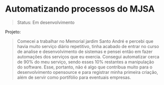 <h1>Automatizando processos do MJSA</h1>

>Status: Em desenvolvimento

Projeto:


>Comecei a trabalhar no Memorial jardim Santo André e percebi que havia muito serviço diário repetitivo, tinha acabado de entrar no curso de analise e desenvolvimento de sistemas e pensei então em fazer automações dos serviços que eu exercia. Consegui automatizar cerca de 90% do meu serviço, sendo esses 10% restantes a manipulação do software. Esse, portanto, não é algo que contribua muito para o desenvolvimento opensource e para registrar minha primeira criação, além de servir como portifólio para eventuais empresas.
